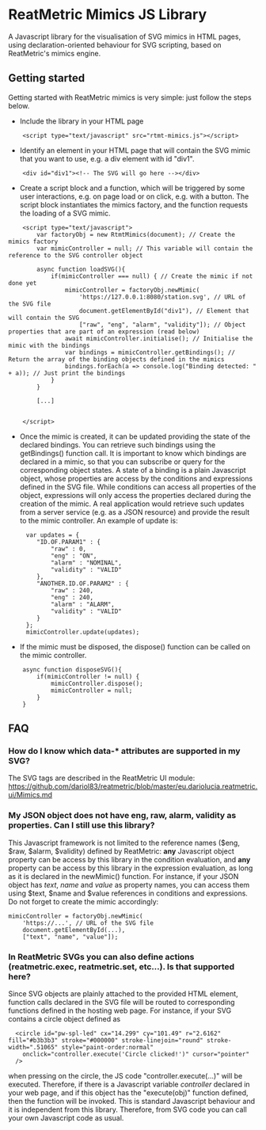 # ReatMetric Mimics JS Library

A Javascript library for the visualisation of SVG mimics in HTML pages, using declaration-oriented behaviour for SVG scripting, based on ReatMetric's mimics engine.
 
## Getting started

Getting started with ReatMetric mimics is very simple: just follow the steps below.

- Include the library in your HTML page

```
    <script type="text/javascript" src="rtmt-mimics.js"></script>
```
  
- Identify an element in your HTML page that will contain the SVG mimic that you want to use, 
e.g. a div element with id "div1". 

```
    <div id="div1"><!-- The SVG will go here --></div>
```

- Create a script block and a function, which will be triggered by some user interactions, e.g. on page load or on click,
e.g. with a button. The script block instantiates the mimics factory, and the function requests the 
loading of a SVG mimic.

```
    <script type="text/javascript">
        var factoryObj = new RtmtMimics(document); // Create the mimics factory
        var mimicController = null; // This variable will contain the reference to the SVG controller object 
        
        async function loadSVG(){
        	if(mimicController === null) { // Create the mimic if not done yet		
        		mimicController = factoryObj.newMimic(
        			'https://127.0.0.1:8080/station.svg', // URL of the SVG file
        			document.getElementById("div1"), // Element that will contain the SVG
        			["raw", "eng", "alarm", "validity"]); // Object properties that are part of an expression (read below)
        		await mimicController.initialise(); // Initialise the mimic with the bindings
        		var bindings = mimicController.getBindings(); // Return the array of the binding objects defined in the mimics
        		bindings.forEach(a => console.log("Binding detected: " + a)); // Just print the bindings
        	}
        }   
        
        [...]
        
        
    </script>
``` 
 
 - Once the mimic is created, it can be updated providing the state of the declared bindings. You can retrieve such bindings using the 
 getBindings() function call. It is important to know which bindings are declared in a mimic, so that you can subscribe or query 
 for the corresponding object states. A state of a binding is a plain Javascript object, whose properties are access by the conditions 
 and expressions defined in the SVG file. While conditions can access all properties of the object, expressions will only access 
 the properties declared during the creation of the mimic. A real application would retrieve such updates from a server service 
 (e.g. as a JSON resource) and provide the result to the mimic controller.
An example of update is:
 
``` 
     var updates = {
 		"ID.OF.PARAM1" : {
 			"raw" : 0,
 			"eng" : "ON",
 			"alarm" : "NOMINAL",
 			"validity" : "VALID"
 		},
 		"ANOTHER.ID.OF.PARAM2" : {
 			"raw" : 240,
 			"eng" : 240,
 			"alarm" : "ALARM",
 			"validity" : "VALID"
 		}
     };
     mimicController.update(updates);
``` 

- If the mimic must be disposed, the dispose() function can be called on the mimic controller.

```
    async function disposeSVG(){
        if(mimicController != null) {
            mimicController.dispose();
            mimicController = null;
        }
    }
```



## FAQ

### How do I know which data-* attributes are supported in my SVG? 

The SVG tags are described in the ReatMetric UI module: https://github.com/dariol83/reatmetric/blob/master/eu.dariolucia.reatmetric.ui/Mimics.md

### My JSON object does not have eng, raw, alarm, validity as properties. Can I still use this library?

This Javascript framework is not limited to the reference names ($eng, $raw, $alarm, $validity) defined by ReatMetric: **any** Javascript object property
can be access by this library in the condition evaluation, and **any** property can be access by this library in the expression evaluation, as long 
as it is declared in the newMimic() function. For instance, if your JSON object has *text*, *name* and *value* as property names, you
can access them using $text, $name and $value references in conditions and expressions. Do not forget to create the mimic accordingly:

```
mimicController = factoryObj.newMimic(
    'https://...', // URL of the SVG file
    document.getElementById(...), 
    ["text", "name", "value"]); 
```

### In ReatMetric SVGs you can also define actions (reatmetric.exec, reatmetric.set, etc...). Is that supported here?

Since SVG objects are plainly attached to the provided HTML element, function calls declared in the SVG file will be 
routed to corresponding functions defined in the hosting web page. For instance, if your SVG contains a circle object defined
as

```
  <circle id="pw-spl-led" cx="14.299" cy="101.49" r="2.6162" fill="#b3b3b3" stroke="#000000" stroke-linejoin="round" stroke-width=".51065" style="paint-order:normal"
    onclick="controller.execute('Circle clicked!')" cursor="pointer"
  />
```

when pressing on the circle, the JS code "controller.execute(...)" will be executed. Therefore, if there is a Javascript variable *controller*
declared in your web page, and if this object has the "execute(obj)" function defined, then the function will be invoked. This is standard
Javascript behaviour and it is independent from this library. Therefore, from SVG code you can call your own Javascript code as usual.